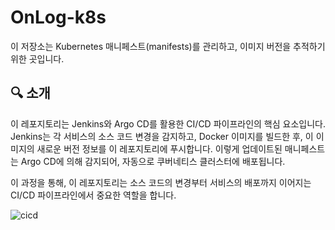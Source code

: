 # OnLog-k8s

이 저장소는 Kubernetes 매니페스트(manifests)를 관리하고, 이미지 버전을 추적하기 위한 곳입니다. 

## 🔍 소개

이 레포지토리는 Jenkins와 Argo CD를 활용한 CI/CD 파이프라인의 핵심 요소입니다. Jenkins는 각 서비스의 소스 코드 변경을 감지하고, Docker 이미지를 빌드한 후, 이 이미지의 새로운 버전 정보를 이 레포지토리에 푸시합니다. 이렇게 업데이트된 매니페스트는 Argo CD에 의해 감지되어, 자동으로 쿠버네티스 클러스터에 배포됩니다.

이 과정을 통해, 이 레포지토리는 소스 코드의 변경부터 서비스의 배포까지 이어지는 CI/CD 파이프라인에서 중요한 역할을 합니다.

![cicd](https://github.com/KEAPoint/OnLog-k8s/assets/74820505/58d778a5-02c8-4db9-be9d-da766307749d)
